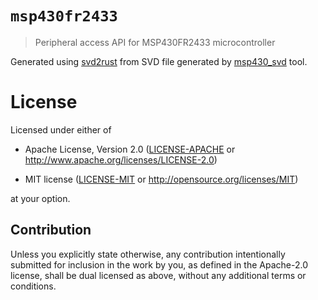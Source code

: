 # `msp430fr2433`

> Peripheral access API for MSP430FR2433 microcontroller

Generated using [svd2rust] from SVD file generated by [msp430_svd] tool.

[svd2rust]: https://github.com/japaric/svd2rust
[msp430_svd]: https://github.com/pftbest/msp430_svd

# License

Licensed under either of

- Apache License, Version 2.0 ([LICENSE-APACHE](LICENSE-APACHE) or
  http://www.apache.org/licenses/LICENSE-2.0)

- MIT license ([LICENSE-MIT](LICENSE-MIT) or http://opensource.org/licenses/MIT)

at your option.

## Contribution

Unless you explicitly state otherwise, any contribution intentionally submitted
for inclusion in the work by you, as defined in the Apache-2.0 license, shall be
dual licensed as above, without any additional terms or conditions.

